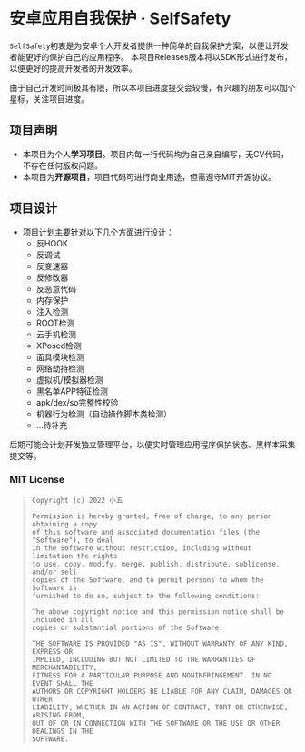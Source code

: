 # 安卓应用自我保护 · SelfSafety

`SelfSafety`初衷是为安卓个人开发者提供一种简单的自我保护方案，以便让开发者能更好的保护自己的应用程序。
本项目Releases版本将以SDK形式进行发布，以便更好的提高开发者的开发效率。

由于自己开发时间极其有限，所以本项目进度提交会较慢，有兴趣的朋友可以加个星标，关注项目进度。

## 项目声明
- 本项目为个人**学习项目**。项目内每一行代码均为自己亲自编写，无CV代码，不存在任何版权问题。
- 本项目为**开源项目**，项目代码可进行商业用途，但需遵守MIT开源协议。

## 项目设计
- 项目计划主要针对以下几个方面进行设计：
  - 反HOOK
  - 反调试
  - 反变速器
  - 反修改器
  - 反恶意代码
  - 内存保护
  - 注入检测
  - ROOT检测
  - 云手机检测
  - XPosed检测
  - 面具模块检测
  - 网络劫持检测
  - 虚拟机/模拟器检测
  - 黑名单APP特征检测
  - apk/dex/so完整性校验
  - 机器行为检测（自动操作脚本类检测）
  - ...待补充
  
后期可能会计划开发独立管理平台，以便实时管理应用程序保护状态、黑样本采集提交等。


### MIT License
> ```
> Copyright (c) 2022 小五
>
> Permission is hereby granted, free of charge, to any person obtaining a copy
> of this software and associated documentation files (the "Software"), to deal
> in the Software without restriction, including without limitation the rights
> to use, copy, modify, merge, publish, distribute, sublicense, and/or sell
> copies of the Software, and to permit persons to whom the Software is
> furnished to do so, subject to the following conditions:
>
> The above copyright notice and this permission notice shall be included in all
> copies or substantial portions of the Software.
> 
> THE SOFTWARE IS PROVIDED "AS IS", WITHOUT WARRANTY OF ANY KIND, EXPRESS OR
> IMPLIED, INCLUDING BUT NOT LIMITED TO THE WARRANTIES OF MERCHANTABILITY,
> FITNESS FOR A PARTICULAR PURPOSE AND NONINFRINGEMENT. IN NO EVENT SHALL THE
> AUTHORS OR COPYRIGHT HOLDERS BE LIABLE FOR ANY CLAIM, DAMAGES OR OTHER
> LIABILITY, WHETHER IN AN ACTION OF CONTRACT, TORT OR OTHERWISE, ARISING FROM,
> OUT OF OR IN CONNECTION WITH THE SOFTWARE OR THE USE OR OTHER DEALINGS IN THE
> SOFTWARE.
> ```